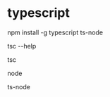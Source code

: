# typescript

<!-- To install typescript in your machine -->
npm install -g typescript ts-node

<!-- check installation -->
tsc --help

<!-- to compile the .ts file -->
tsc <filename>

<!-- to run the compiled ts file -->
node <filename>

<!-- to directly execute the .ts file ( compiltation + execution) -->
ts-node <filename>